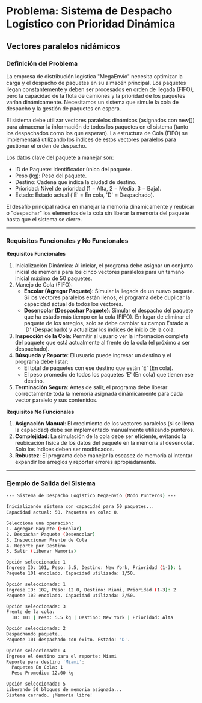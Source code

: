 # Problema: Sistema de Despacho Logístico con Prioridad Dinámica

## Vectores paralelos nidámicos

### Definición del Problema

La empresa de distribución logística "MegaEnvío" necesita optimizar la carga y el despacho de paquetes en su almacén principal. Los paquetes llegan constantemente y deben ser procesados en orden de llegada (FIFO), pero la capacidad de la flota de camiones y la prioridad de los paquetes varían dinámicamente. Necesitamos un sistema que simule la cola de despacho y la gestión de paquetes en espera.

El sistema debe utilizar vectores paralelos dinámicos (asignados con new[]) para almacenar la información de todos los paquetes en el sistema (tanto los despachados como los que esperan). La estructura de Cola (FIFO) se implementará utilizando los índices de estos vectores paralelos para gestionar el orden de despacho.

Los datos clave del paquete a manejar son:

  * ID de Paquete: Identificador único del paquete.
  * Peso (kg): Peso del paquete.
  * Destino: Cadena que indica la ciudad de destino.
  * Prioridad: Nivel de prioridad (1 = Alta, 2 = Media, 3 = Baja).
  * Estado: Estado actual ('E' = En cola, 'D' = Despachado).

El desafío principal radica en manejar la memoria dinámicamente y reubicar o "despachar" los elementos de la cola sin liberar la memoria del paquete hasta que el sistema se cierre.

---

### Requisitos Funcionales y No Funcionales

**Requisitos Funcionales**

1. Inicialización Dinámica: Al iniciar, el programa debe asignar un conjunto inicial de memoria para los cinco vectores paralelos para un tamaño inicial máximo de 50 paquetes.
2. Manejo de Cola (FIFO):
    * **Encolar (Agregar Paquete)**: Simular la llegada de un nuevo paquete. Si los vectores paralelos están llenos, el programa debe duplicar la capacidad actual de todos los vectores.
    * **Desencolar (Despachar Paquete)**: Simular el despacho del paquete que ha estado más tiempo en la cola (FIFO). En lugar de eliminar el paquete de los arreglos, solo se debe cambiar su campo Estado a 'D' (Despachado) y actualizar los índices de inicio de la cola.
3. **Inspección de la Cola**: Permitir al usuario ver la información completa del paquete que está actualmente al frente de la cola (el próximo a ser despachado).
4. **Búsqueda y Reporte**: El usuario puede ingresar un destino y el programa debe listar:
   * El total de paquetes con ese destino que están 'E' (En cola).
   * El peso promedio de todos los paquetes 'E' (En cola) que tienen ese destino.
5. **Terminación Segura**: Antes de salir, el programa debe liberar correctamente toda la memoria asignada dinámicamente para cada vector paralelo y sus contenidos.

**Requisitos No Funcionales**

1. **Asignación Manual**: El crecimiento de los vectores paralelos (si se llena la capacidad) debe ser implementado manualmente utilizando punteros.
2. **Complejidad**: La simulación de la cola debe ser eficiente, evitando la reubicación física de los datos del paquete en la memoria al desencolar. Solo los índices deben ser modificados.
3. **Robustez**: El programa debe manejar la escasez de memoria al intentar expandir los arreglos y reportar errores apropiadamente.

---

### Ejemplo de Salida del Sistema

```bash
--- Sistema de Despacho Logístico MegaEnvío (Modo Punteros) ---

Inicializando sistema con capacidad para 50 paquetes...
Capacidad actual: 50. Paquetes en cola: 0.

Seleccione una operación:
1. Agregar Paquete (Encolar)
2. Despachar Paquete (Desencolar)
3. Inspeccionar Frente de Cola
4. Reporte por Destino
5. Salir (Liberar Memoria)

Opción seleccionada: 1
Ingrese ID: 101, Peso: 5.5, Destino: New York, Prioridad (1-3): 1
Paquete 101 encolado. Capacidad utilizada: 1/50.

Opción seleccionada: 1
Ingrese ID: 102, Peso: 12.0, Destino: Miami, Prioridad (1-3): 2
Paquete 102 encolado. Capacidad utilizada: 2/50.

Opción seleccionada: 3
Frente de la cola:
  ID: 101 | Peso: 5.5 kg | Destino: New York | Prioridad: Alta

Opción seleccionada: 2
Despachando paquete...
Paquete 101 despachado con éxito. Estado: 'D'.

Opción seleccionada: 4
Ingrese el destino para el reporte: Miami
Reporte para destino 'Miami':
  Paquetes En Cola: 1
  Peso Promedio: 12.00 kg

Opción seleccionada: 5
Liberando 50 bloques de memoria asignada...
Sistema cerrado. ¡Memoria libre!
```